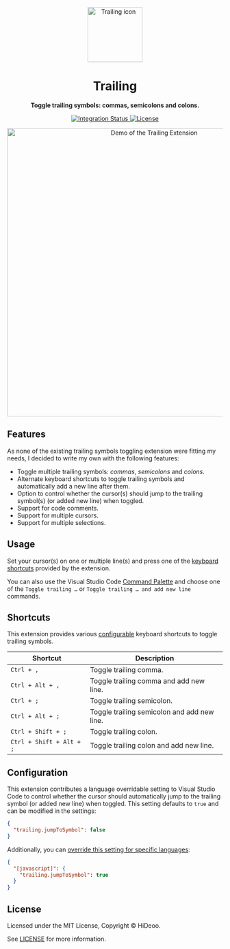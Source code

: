 <div align="center">
  <img alt="Trailing icon" src="https://i.imgur.com/c42AkiZ.png" width="128" />
  <h1 align="center">Trailing</h1>
</div>

<div align="center">
  <p><strong>Toggle trailing symbols: commas, semicolons and colons.</strong></p>
  <p>
  <a href="https://github.com/HiDeoo/trailing/actions/workflows/integration.yml">
    <img alt="Integration Status" src="https://github.com/HiDeoo/trailing/workflows/integration/badge.svg" />
  </a>
  <a href="https://github.com/HiDeoo/trailing/blob/main/LICENSE">
    <img alt="License" src="https://badgen.net/github/license/hideoo/trailing" />
  </a>
  </p>
  <p>
  <a href="https://i.imgur.com/H3InZe5.gif" title="Demo of the Trailing Extension">
    <img alt="Demo of the Trailing Extension" src="https://i.imgur.com/H3InZe5.gif" width="671" />
  </a>
  </p>
</div>

## Features

As none of the existing trailing symbols toggling extension were fitting my needs, I decided to write my own with the following features:

- Toggle multiple trailing symbols: _commas_, _semicolons_ and _colons_.
- Alternate keyboard shortcuts to toggle trailing symbols and automatically add a new line after them.
- Option to control whether the cursor(s) should jump to the trailing symbol(s) (or added new line) when toggled.
- Support for code comments.
- Support for multiple cursors.
- Support for multiple selections.

## Usage

Set your cursor(s) on one or multiple line(s) and press one of the [keyboard shortcuts](#shortcuts) provided by the extension.

You can also use the Visual Studio Code [Command Palette](https://code.visualstudio.com/docs/getstarted/userinterface#_command-palette) and choose one of the `Toggle trailing …` or `Toggle trailing … and add new line` commands.

## Shortcuts

This extension provides various [configurable](https://code.visualstudio.com/docs/getstarted/keybindings#_keyboard-shortcuts-editor) keyboard shortcuts to toggle trailing symbols.

| Shortcut                 | Description                                 |
| ------------------------ | ------------------------------------------- |
| `Ctrl + ,`               | Toggle trailing comma.                      |
| `Ctrl + Alt + ,`         | Toggle trailing comma and add new line.     |
| `Ctrl + ;`               | Toggle trailing semicolon.                  |
| `Ctrl + Alt + ;`         | Toggle trailing semicolon and add new line. |
| `Ctrl + Shift + ;`       | Toggle trailing colon.                      |
| `Ctrl + Shift + Alt + ;` | Toggle trailing colon and add new line.     |

## Configuration

This extension contributes a language overridable setting to Visual Studio Code to control whether the cursor should automatically jump to the trailing symbol (or added new line) when toggled. This setting defaults to `true` and can be modified in the settings:

```json
{
  "trailing.jumpToSymbol": false
}
```

Additionally, you can [override this setting for specific languages](https://code.visualstudio.com/docs/getstarted/settings#_language-specific-editor-settings):

```json
{
  "[javascript]": {
    "trailing.jumpToSymbol": true
  }
}
```

## License

Licensed under the MIT License, Copyright © HiDeoo.

See [LICENSE](https://github.com/HiDeoo/trailing/blob/main/LICENSE) for more information.

